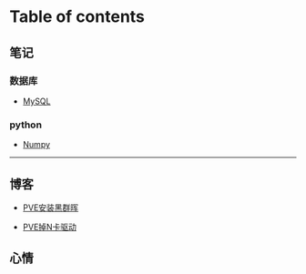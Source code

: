 # Table of contents

## 笔记

### 数据库

* [MySQL](notes/MySQL笔记.md)

### python

* [Numpy](notes/Numpy.md) 

---

## 博客

* [PVE安装黑群晖](blogs/PVE安装黑群晖.md) 

* [PVE掉N卡驱动](blogs/PVE掉N卡驱动.md) 

## 心情
